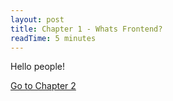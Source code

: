 ```yaml
---
layout: post
title: Chapter 1 - Whats Frontend?
readTime: 5 minutes
---
```


Hello people!

<a rel="next" href="{{ '../chapter-2-intro/' | url }}">Go to Chapter 2</a>
